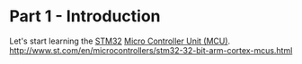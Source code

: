 # Part 1 - Introduction

Let's start learning the [STM32](https://en.wikipedia.org/wiki/STM32) [Micro Controller Unit (MCU)](https://en.wikipedia.org/wiki/Microcontroller).
http://www.st.com/en/microcontrollers/stm32-32-bit-arm-cortex-mcus.html